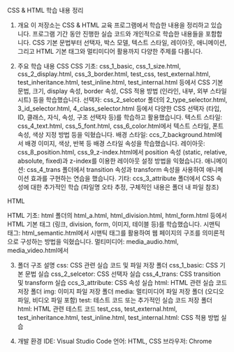 CSS & HTML 학습 내용 정리
1. 개요
이 저장소는 CSS & HTML 교육 프로그램에서 학습한 내용을 정리하고 있습니다.
프로그램 기간 동안 진행한 실습 코드와 개인적으로 학습한 내용들을 포함합니다.
CSS 기본 문법부터 선택자, 박스 모델, 텍스트 스타일, 레이아웃, 애니메이션, 그리고 HTML 기본 태그와 멀티미디어 활용까지 다양한 주제를 다룹니다.

2. 주요 학습 내용
CSS
CSS 기초: css_1_basic, css_1_size.html, css_2_display.html, css_3_border.html, test_css, test_external.html, test_inheritance.html, test_inline.html, test_internal.html 등에서 CSS 기본 문법, 크기, display 속성, border 속성, CSS 적용 방법 (인라인, 내부, 외부 스타일 시트) 등을 학습했습니다.
선택자: css_2_selcetor 폴더의 2_type_selector.html, 3_id_selector.html, 4_class_selector.html 등에서 다양한 CSS 선택자 (타입, ID, 클래스, 자식, 속성, 구조 선택자 등)를 학습하고 활용했습니다.
텍스트 스타일: css_4_text.html, css_5_font.html, css_6_color.html에서 텍스트 스타일, 폰트 속성, 색상 지정 방법 등을 익혔습니다.
배경 스타일: ccs_7_background.html에서 배경 이미지, 색상, 반복 등 배경 스타일 속성을 학습했습니다.
레이아웃: css_8_position.html, css_9_z-index.html에서 position 속성 (static, relative, absolute, fixed)과 z-index를 이용한 레이아웃 설정 방법을 익혔습니다.
애니메이션: css_4_trans 폴더에서 transition 속성과 transform 속성을 사용하여 애니메이션 효과를 구현하는 연습을 했습니다.
기타: ccs_3_attribute 폴더에서 CSS 속성에 대한 추가적인 학습 (파일명 오타 추정, 구체적인 내용은 폴더 내 파일 참조)


HTML

HTML 기초: html 폴더의 html_a.html, html_division.html, html_form.html 등에서 HTML 기본 태그 (링크, division, form, 이미지, 테이블 등)를 학습했습니다.
시맨틱 태그: html_semantic.html에서 시맨틱 태그를 활용하여 웹 페이지의 구조를 의미론적으로 구성하는 방법을 익혔습니다.
멀티미디어: media_audio.html, media_video.html에서 <audio> 태그와 <video> 태그를 사용하여 웹 페이지에 오디오 및 비디오를 삽입하는 방법을 학습했습니다.
기타: sample.html에서 HTML 기본 활용 연습

3. 폴더 구조 설명
css: CSS 관련 실습 코드 및 파일 저장 폴더
css_1_basic: CSS 기본 문법 실습
css_2_selcetor: CSS 선택자 실습
css_4_trans: CSS transition 및 transform 실습
ccs_3_attribute: CSS 속성 실습 
html: HTML 관련 실습 코드 저장 폴더
img: 이미지 파일 저장 폴더
media: 멀티미디어 파일 저장 폴더 (오디오 파일, 비디오 파일 포함)
test: 테스트 코드 또는 추가적인 실습 코드 저장 폴더
html: HTML 관련 테스트 코드
test_css, test_external.html, test_inheritance.html, test_inline.html, test_internal.html: CSS 적용 방법 실습

4. 개발 환경
IDE:  Visual Studio Code
언어: HTML, CSS
브라우저:  Chrome
